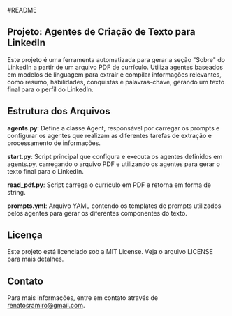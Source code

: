 #README
## Projeto: Agentes de Criação de Texto para LinkedIn
Este projeto é uma ferramenta automatizada para gerar a seção "Sobre" do LinkedIn a partir de um arquivo PDF de currículo. Utiliza agentes baseados em modelos de linguagem para extrair e compilar informações relevantes, como resumo, habilidades, conquistas e palavras-chave, gerando um texto final para o perfil do LinkedIn.

## Estrutura dos Arquivos
**agents.py**: Define a classe Agent, responsável por carregar os prompts e configurar os agentes que realizam as diferentes tarefas de extração e processamento de informações.

**start.py**: Script principal que configura e executa os agentes definidos em agents.py, carregando o arquivo PDF e utilizando os agentes para gerar o texto final para o LinkedIn.

**read_pdf.py**: Script carrega o currículo em PDF e retorna em forma de string.

**prompts.yml**: Arquivo YAML contendo os templates de prompts utilizados pelos agentes para gerar os diferentes componentes do texto.


## Licença

Este projeto está licenciado sob a MIT License. Veja o arquivo LICENSE para mais detalhes.

## Contato

Para mais informações, entre em contato através de renatosramiro@gmail.com.
